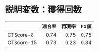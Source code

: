 # 説明変数：獲得回数
| | 適合率 | 再現率 | F1値 |
| :-- | --: | --: | --: |
| CTScore-8 | 0.74 | 0.75 | 0.75 |
| CTScore-15 | 0.73 | 0.23 | 0.34 |

